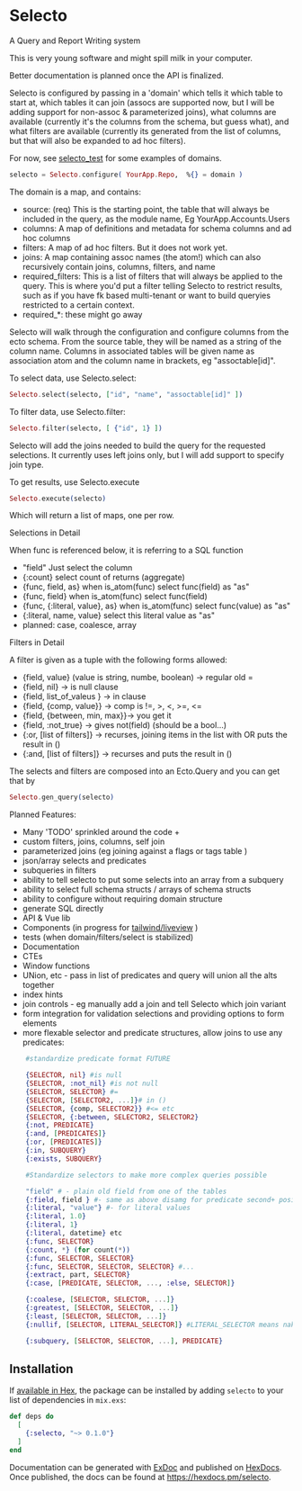 # Selecto

A Query and Report Writing system

This is very young software and might spill milk in your computer.

Better documentation is planned once the API is finalized.

Selecto is configured by passing in a 'domain' which tells it which 
table to start at, which tables it can join (assocs are supported now, 
but I will be adding support for non-assoc & parameterized joins), 
what columns are available (currently it's the columns from the schema, but guess what),
and what filters are available (currently its generated from the list of
columns, but that will also be expanded to ad hoc filters).

For now, see [selecto_test](https://github.com/seeken/selecto_test) for some examples of domains.

```elixir
selecto = Selecto.configure( YourApp.Repo,  %{} = domain )
```

The domain is a map, and contains:

- source: (req) This is the starting point, the table that will always be included in the query, as the module name, Eg YourApp.Accounts.Users
- columns: A map of definitions and metadata for schema columns and ad hoc columns
- filters: A map of ad hoc filters. But it does not work yet. 
- joins: A map containing assoc names (the atom!) which can also recursively contain joins, columns, filters, and name
- required_filters: This is a list of filters that will always be applied to the query. This is where you'd put a filter telling Selecto to restrict results, such as if you have fk based multi-tenant or want to build queryies restricted to a certain context. 
- required_*: these might go away

Selecto will walk through the configuration and configure columns from the ecto schema. From the source table, 
they will be named as a string of the column name. Columns in associated tables will be given name as association atom 
and the column name in brackets, eg "assoctable[id]".

To select data, use Selecto.select: 

```elixir
Selecto.select(selecto, ["id", "name", "assoctable[id]" ])
```

To filter data, use Selecto.filter: 

```elixir
Selecto.filter(selecto, [ {"id", 1} ])
```

Selecto will add the joins needed to build the query for the requested selections. It currently uses left joins only, but I will add support to specify join type.

To get results, use Selecto.execute

```elixir
Selecto.execute(selecto)
```

Which will return a list of maps, one per row.

Selections in Detail

When func is referenced below, it is referring to a SQL function

- "field" Just select the column
- {:count} select count of returns (aggregate)
- {func, field, as} when is_atom(func) select func(field) as "as"
- {func, field} when is_atom(func) select func(field)
- {func, {:literal, value}, as} when is_atom(func) select func(value) as "as"
- {:literal, name, value} select this literal value as "as"
- planned: case, coalesce, array

Filters in Detail

A filter is given as a tuple with the following forms allowed:

- {field, value} (value is string, numbe, boolean) -> regular old =
- {field, nil} -> is null clause
- {field, list_of_valeus } -> in clause
- {field, {comp, value}} -> comp is !=, >, <, >=, <=
- {field, {between, min, max}}-> you get it
- {field, :not_true} -> gives not(field) (should be a bool...)
- {:or, [list of filters]} -> recurses, joining items in the list with OR puts the result in ()
- {:and, [list of filters]} -> recurses and puts the result in ()

The selects and filters are composed into an Ecto.Query and you can get that by

```elixir
Selecto.gen_query(selecto)
```

Planned Features:

- Many 'TODO' sprinkled around the code +
- custom filters, joins, columns, self join
- parameterized joins (eg joining against a flags or tags table )
- json/array selects and predicates
- subqueries in filters
- ability to tell selecto to put some selects into an array from a subquery
- ability to select full schema structs / arrays of schema structs
- ability to configure without requiring domain structure
- generate SQL directly
- API & Vue lib
- Components (in progress for [tailwind/liveview](https://github.com/seeken/selecto_components) )
- tests (when domain/filters/select is stabilized)
- Documentation
- CTEs
- Window functions
- UNion, etc - pass in list of predicates and query will union all the alts together
- index hints
- join controls - eg manually add a join and tell Selecto which join variant
- form integration for validation selections and providing options to form elements
- more flexable selector and predicate structures, allow joins to use any predicates:

```elixir
    #standardize predicate format FUTURE

    {SELECTOR, nil} #is null
    {SELECTOR, :not_nil} #is not null
    {SELECTOR, SELECTOR} #=
    {SELECTOR, [SELECTOR2, ...]}# in ()
    {SELECTOR, {comp, SELECTOR2}} #<= etc
    {SELECTOR, {:between, SELECTOR2, SELECTOR2}
    {:not, PREDICATE}
    {:and, [PREDICATES]}
    {:or, [PREDICATES]}
    {:in, SUBQUERY}
    {:exists, SUBQUERY}

    #Standardize selectors to make more complex queries possible

    "field" # - plain old field from one of the tables
    {:field, field } #- same as above disamg for predicate second+ position
    {:literal, "value"} #- for literal values
    {:literal, 1.0}
    {:literal, 1}
    {:literal, datetime} etc
    {:func, SELECTOR}
    {:count, *} (for count(*))
    {:func, SELECTOR, SELECTOR}
    {:func, SELECTOR, SELECTOR, SELECTOR} #...
    {:extract, part, SELECTOR}
    {:case, [PREDICATE, SELECTOR, ..., :else, SELECTOR]}

    {:coalese, [SELECTOR, SELECTOR, ...]}
    {:greatest, [SELECTOR, SELECTOR, ...]}
    {:least, [SELECTOR, SELECTOR, ...]}
    {:nullif, [SELECTOR, LITERAL_SELECTOR]} #LITERAL_SELECTOR means naked value treated as lit not field

    {:subquery, [SELECTOR, SELECTOR, ...], PREDICATE}
```

## Installation

If [available in Hex](https://hex.pm/docs/publish), the package can be installed
by adding `selecto` to your list of dependencies in `mix.exs`:

```elixir
def deps do
  [
    {:selecto, "~> 0.1.0"}
  ]
end
```





Documentation can be generated with [ExDoc](https://github.com/elixir-lang/ex_doc)
and published on [HexDocs](https://hexdocs.pm). Once published, the docs can
be found at <https://hexdocs.pm/selecto>.

